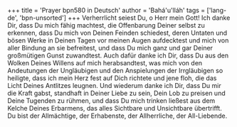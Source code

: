 +++
title = 'Prayer bpn580 in Deutsch'
author = 'Bahá'u'lláh'
tags = ['lang-de', 'bpn-unsorted']
+++
Verherrlicht seiest Du, o Herr mein Gott! Ich danke Dir, dass Du mich fähig machtest, die Offenbarung Deiner selbst zu erkennen, dass Du mich von Deinen Feinden schiedest, deren Untaten und bösen Werke in Deinen Tagen vor meinen Augen aufdecktest und mich von aller Bindung an sie befreitest, und dass Du mich ganz und gar Deiner großmütigen Gunst zuwandtest. Auch dafür danke ich Dir, dass Du aus den Wolken Deines Willens auf mich herabsandtest, was mich von den Andeutungen der Ungläubigen und den Anspielungen der Irrgläubigen so heiligte, dass ich mein Herz fest auf Dich richtete und jene floh, die das Licht Deines Antlitzes leugnen. Und wiederum danke ich Dir, dass Du mir die Kraft gabst, standhaft in Deiner Liebe zu sein, Dein Lob zu preisen und Deine Tugenden zu rühmen, und dass Du mich trinken ließest aus dem Kelche Deines Erbarmens, das alles Sichtbare und Unsichtbare übertrifft.
Du bist der Allmächtige, der Erhabenste, der Allherrliche, der All-Liebende.
